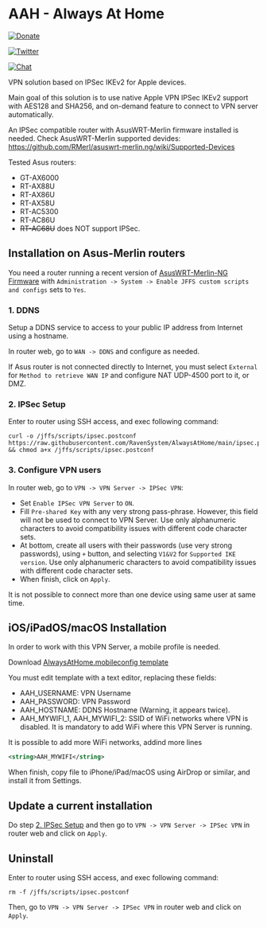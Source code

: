 # AAH - Always At Home

[![Donate](https://img.shields.io/badge/donate-PayPal-blue.svg)](https://paypal.me/ravensystem)

[![Twitter](https://img.shields.io/twitter/follow/RavenSystem.svg?style=social)](https://twitter.com/RavenSystem)

[![Chat](https://img.shields.io/discord/594630635696553994?style=social)](https://discord.gg/v8hyxj2)

VPN solution based on IPSec IKEv2 for Apple devices.

Main goal of this solution is to use native Apple VPN IPSec IKEv2 support with AES128 and SHA256, and on-demand feature to connect to VPN server automatically.

An IPSec compatible router with AsusWRT-Merlin firmware installed is needed. Check AsusWRT-Merlin supported devides: https://github.com/RMerl/asuswrt-merlin.ng/wiki/Supported-Devices

Tested Asus routers:
- GT-AX6000
- RT-AX88U
- RT-AX86U
- RT-AX58U
- RT-AC5300
- RT-AC86U
- ~~RT-AC68U~~ does NOT support IPSec.

## Installation on Asus-Merlin routers

You need a router running a recent version of [AsusWRT-Merlin-NG Firmware](https://www.asuswrt-merlin.net) with `Administration -> System -> Enable JFFS custom scripts and configs` sets to `Yes`.

### 1. DDNS

Setup a DDNS service to access to your public IP address from Internet using a hostname.

In router web, go to `WAN -> DDNS` and configure as needed.

If Asus router is not connected directly to Internet, you must select `External` for `Method to retrieve WAN IP` and configure NAT UDP-4500 port to it, or DMZ.

### 2. IPSec Setup

Enter to router using SSH access, and exec following command:

```shell
curl -o /jffs/scripts/ipsec.postconf https://raw.githubusercontent.com/RavenSystem/AlwaysAtHome/main/ipsec.postconf && chmod a+x /jffs/scripts/ipsec.postconf
```

### 3. Configure VPN users

In router web, go to `VPN -> VPN Server -> IPSec VPN`:
- Set `Enable IPSec VPN Server` to `ON`.
- Fill `Pre-shared Key` with any very strong pass-phrase. However, this field will not be used to connect to VPN Server. Use only alphanumeric characters to avoid compatibility issues with different code character sets.
- At bottom, create all users with their passwords (use very strong passwords), using `+` button, and selecting `V1&V2` for `Supported IKE version`. Use only alphanumeric characters to avoid compatibility issues with different code character sets.
- When finish, click on `Apply`.

It is not possible to connect more than one device using same user at same time.

## iOS/iPadOS/macOS Installation

In order to work with this VPN Server, a mobile profile is needed.

Download [AlwaysAtHome.mobileconfig template](https://github.com/RavenSystem/AlwaysAtHome/raw/main/AlwaysAtHome.mobileconfig)

You must edit template with a text editor, replacing these fields:
- AAH_USERNAME: VPN Username
- AAH_PASSWORD: VPN Password
- AAH_HOSTNAME: DDNS Hostname (Warning, it appears twice).
- AAH_MYWIFI_1, AAH_MYWIFI_2: SSID of WiFi networks where VPN is disabled. It is mandatory to add WiFi where this VPN Server is running.

It is possible to add more WiFi networks, addind more lines
```xml
<string>AAH_MYWIFI</string>
```

When finish, copy file to iPhone/iPad/macOS using AirDrop or similar, and install it from Settings.

## Update a current installation

Do step [2. IPSec Setup](#2-ipsec-setup) and then go to `VPN -> VPN Server -> IPSec VPN` in router web and click on `Apply`.

## Uninstall

Enter to router using SSH access, and exec following command:

```shell
rm -f /jffs/scripts/ipsec.postconf
```
Then, go to `VPN -> VPN Server -> IPSec VPN` in router web and click on `Apply`.
